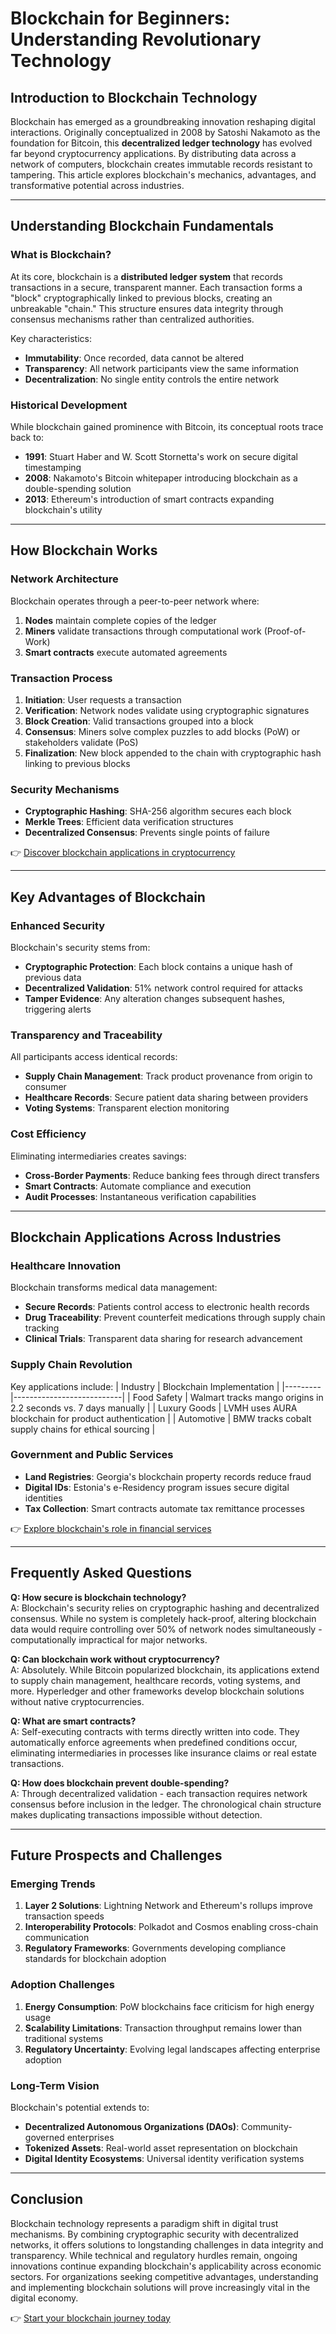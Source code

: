 # Blockchain for Beginners: Understanding Revolutionary Technology

## Introduction to Blockchain Technology

Blockchain has emerged as a groundbreaking innovation reshaping digital interactions. Originally conceptualized in 2008 by Satoshi Nakamoto as the foundation for Bitcoin, this **decentralized ledger technology** has evolved far beyond cryptocurrency applications. By distributing data across a network of computers, blockchain creates immutable records resistant to tampering. This article explores blockchain's mechanics, advantages, and transformative potential across industries.

---

## Understanding Blockchain Fundamentals

### What is Blockchain?

At its core, blockchain is a **distributed ledger system** that records transactions in a secure, transparent manner. Each transaction forms a "block" cryptographically linked to previous blocks, creating an unbreakable "chain." This structure ensures data integrity through consensus mechanisms rather than centralized authorities.

Key characteristics:
- **Immutability**: Once recorded, data cannot be altered
- **Transparency**: All network participants view the same information
- **Decentralization**: No single entity controls the entire network

### Historical Development

While blockchain gained prominence with Bitcoin, its conceptual roots trace back to:
- **1991**: Stuart Haber and W. Scott Stornetta's work on secure digital timestamping
- **2008**: Nakamoto's Bitcoin whitepaper introducing blockchain as a double-spending solution
- **2013**: Ethereum's introduction of smart contracts expanding blockchain's utility

---

## How Blockchain Works

### Network Architecture

Blockchain operates through a peer-to-peer network where:
1. **Nodes** maintain complete copies of the ledger
2. **Miners** validate transactions through computational work (Proof-of-Work)
3. **Smart contracts** execute automated agreements

### Transaction Process

1. **Initiation**: User requests a transaction
2. **Verification**: Network nodes validate using cryptographic signatures
3. **Block Creation**: Valid transactions grouped into a block
4. **Consensus**: Miners solve complex puzzles to add blocks (PoW) or stakeholders validate (PoS)
5. **Finalization**: New block appended to the chain with cryptographic hash linking to previous blocks

### Security Mechanisms

- **Cryptographic Hashing**: SHA-256 algorithm secures each block
- **Merkle Trees**: Efficient data verification structures
- **Decentralized Consensus**: Prevents single points of failure

👉 [Discover blockchain applications in cryptocurrency](https://bit.ly/okx-bonus)

---

## Key Advantages of Blockchain

### Enhanced Security

Blockchain's security stems from:
- **Cryptographic Protection**: Each block contains a unique hash of previous data
- **Decentralized Validation**: 51% network control required for attacks
- **Tamper Evidence**: Any alteration changes subsequent hashes, triggering alerts

### Transparency and Traceability

All participants access identical records:
- **Supply Chain Management**: Track product provenance from origin to consumer
- **Healthcare Records**: Secure patient data sharing between providers
- **Voting Systems**: Transparent election monitoring

### Cost Efficiency

Eliminating intermediaries creates savings:
- **Cross-Border Payments**: Reduce banking fees through direct transfers
- **Smart Contracts**: Automate compliance and execution
- **Audit Processes**: Instantaneous verification capabilities

---

## Blockchain Applications Across Industries

### Healthcare Innovation

Blockchain transforms medical data management:
- **Secure Records**: Patients control access to electronic health records
- **Drug Traceability**: Prevent counterfeit medications through supply chain tracking
- **Clinical Trials**: Transparent data sharing for research advancement

### Supply Chain Revolution

Key applications include:
| Industry | Blockchain Implementation |
|---------|---------------------------|
| Food Safety | Walmart tracks mango origins in 2.2 seconds vs. 7 days manually |
| Luxury Goods | LVMH uses AURA blockchain for product authentication |
| Automotive | BMW tracks cobalt supply chains for ethical sourcing |

### Government and Public Services

- **Land Registries**: Georgia's blockchain property records reduce fraud
- **Digital IDs**: Estonia's e-Residency program issues secure digital identities
- **Tax Collection**: Smart contracts automate tax remittance processes

👉 [Explore blockchain's role in financial services](https://bit.ly/okx-bonus)

---

## Frequently Asked Questions

**Q: How secure is blockchain technology?**  
A: Blockchain's security relies on cryptographic hashing and decentralized consensus. While no system is completely hack-proof, altering blockchain data would require controlling over 50% of network nodes simultaneously - computationally impractical for major networks.

**Q: Can blockchain work without cryptocurrency?**  
A: Absolutely. While Bitcoin popularized blockchain, its applications extend to supply chain management, healthcare records, voting systems, and more. Hyperledger and other frameworks develop blockchain solutions without native cryptocurrencies.

**Q: What are smart contracts?**  
A: Self-executing contracts with terms directly written into code. They automatically enforce agreements when predefined conditions occur, eliminating intermediaries in processes like insurance claims or real estate transactions.

**Q: How does blockchain prevent double-spending?**  
A: Through decentralized validation - each transaction requires network consensus before inclusion in the ledger. The chronological chain structure makes duplicating transactions impossible without detection.

---

## Future Prospects and Challenges

### Emerging Trends

1. **Layer 2 Solutions**: Lightning Network and Ethereum's rollups improve transaction speeds
2. **Interoperability Protocols**: Polkadot and Cosmos enabling cross-chain communication
3. **Regulatory Frameworks**: Governments developing compliance standards for blockchain adoption

### Adoption Challenges

1. **Energy Consumption**: PoW blockchains face criticism for high energy usage
2. **Scalability Limitations**: Transaction throughput remains lower than traditional systems
3. **Regulatory Uncertainty**: Evolving legal landscapes affecting enterprise adoption

### Long-Term Vision

Blockchain's potential extends to:
- **Decentralized Autonomous Organizations (DAOs)**: Community-governed enterprises
- **Tokenized Assets**: Real-world asset representation on blockchain
- **Digital Identity Ecosystems**: Universal identity verification systems

---

## Conclusion

Blockchain technology represents a paradigm shift in digital trust mechanisms. By combining cryptographic security with decentralized networks, it offers solutions to longstanding challenges in data integrity and transparency. While technical and regulatory hurdles remain, ongoing innovations continue expanding blockchain's applicability across economic sectors. For organizations seeking competitive advantages, understanding and implementing blockchain solutions will prove increasingly vital in the digital economy.

👉 [Start your blockchain journey today](https://bit.ly/okx-bonus)
